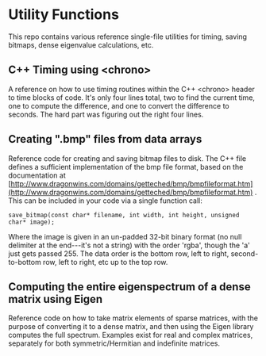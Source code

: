 # Utility Functions

This repo contains various reference single-file utilities for timing, saving bitmaps, dense eigenvalue calculations, etc.

## C++ Timing using \<chrono>

A reference on how to use timing routines within the C++ \<chrono> header to time blocks of code. It's only four lines total, two to find the current time, one to compute the difference, and one to convert the difference to seconds. The hard part was figuring out the right four lines.

## Creating ".bmp" files from data arrays

Reference code for creating and saving bitmap files to disk. The C++ file defines a sufficient implementation of the bmp file format, based on the documentation at [http://www.dragonwins.com/domains/getteched/bmp/bmpfileformat.htm](http://www.dragonwins.com/domains/getteched/bmp/bmpfileformat.htm) . This can be included in your code via a single function call:

```
save_bitmap(const char* filename, int width, int height, unsigned char* image);
```

Where the image is given in an un-padded 32-bit binary format (no null delimiter at the end---it's not a string) with the order 'rgba', though the 'a' just gets passed 255. The data order is the bottom row, left to right, second-to-bottom row, left to right, etc up to the top row.

## Computing the entire eigenspectrum of a dense matrix using Eigen

Reference code on how to take matrix elements of sparse matrices, with the purpose of converting it to a dense matrix, and then using the Eigen library computes the full spectrum. Examples exist for real and complex matrices, separately for both symmetric/Hermitian and indefinite matrices.


